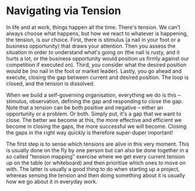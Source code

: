 # Navigating via Tension

In life and at work, things happen all the time. There's tension. We can’t always choose what happens, but how we react to whatever is happening, the tension, is our choice. First, there is stimulus \(a nail in your foot or a business opportunity\) that draws your attention. Then you assess the situation in order to understand what's going on \(the nail is rusty, and it hurts a lot, or the business opportunity would position us firmly against our competition if executed on\). Third, you consider what the desired position would be \(no nail in the foot or market leader\). Lastly, you go ahead and execute, closing the gap between current and desired position. The loop is closed, and the tension is dissolved.

When we build a self-governing organisation, everything we do is this – stimulus, observation, defining the gap and responding to close the gap. Note that a tension can be both positive and negative – either an opportunity or a problem. Or both. Simply put, it's a gap that we want to close. The better we become at this, the more effective and efficient we become in closing the gaps, the more successful we will become. Closing the gaps in the right way quickly is therefore super-duper important!

The first step is to sense which tensions are alive in this very moment. This is usually done on the fly by one person but can also be done together in a so called "tension mapping" exercise where we get every current tension up on the table \(or whiteboard\) and then prioritise which ones to move on with. The latter is usually a good thing to do when starting up a project, whereas sensing the tension and then doing something about it is usually how we go about it in everyday work.


